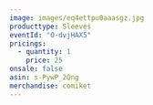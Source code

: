 ```yaml
---
image: images/eq4ettpu0aaasgz.jpg
producttype: Sleeves
eventId: "O-dvjHAX5"
pricings:
  - quantity: 1
    price: 25
onsale: false
asin: s-PywP_2Qng
merchandise: comiket
---
```

